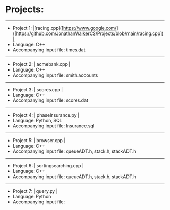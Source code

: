 # Projects:
____
* Project 1: |[racing.cpp]([https://www.google.com/]([https://github.com/JonathanWalkerCS/Projects/blob/main/racing.cpp])| 
* Language: C++ 
* Accompanying input file: times.dat
____
* Project 2: | acmebank.cpp | 
* Language: C++ 
* Accompanying input file: smith.accounts
____
* Project 3: | scores.cpp | 
* Language: C++ 
* Accompanying input file: scores.dat
____
* Project 4: | phaseInsurance.py | 
* Language: Python, SQL 
* Accompanying input file: Insurance.sql
____
* Project 5: | browser.cpp | 
* Language: C++ 
* Accompanying input file: queueADT.h, stack.h, stackADT.h
____
* Project 6: | sortingsearching.cpp | 
* Language: C++ 
* Accompanying input file: queueADT.h, stack.h, stackADT.h
____
* Project 7: | query.py | 
* Language: Python
* Accompanying input file:

